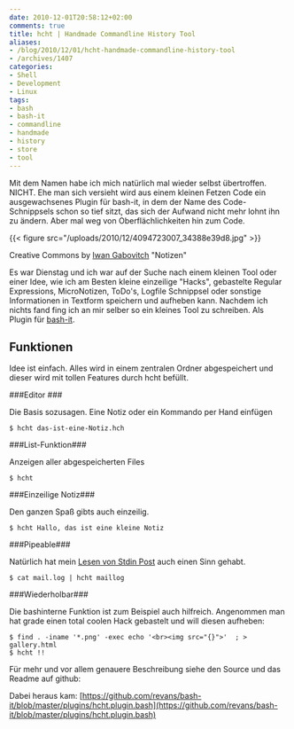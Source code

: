 ```yaml
---
date: 2010-12-01T20:58:12+02:00
comments: true
title: hcht | Handmade Commandline History Tool
aliases:
- /blog/2010/12/01/hcht-handmade-commandline-history-tool
- /archives/1407
categories:
- Shell
- Development
- Linux
tags:
- bash
- bash-it
- commandline
- handmade
- history
- store
- tool
---
```


Mit dem Namen habe ich mich natürlich mal wieder selbst übertroffen. NICHT.
Ehe man sich versieht wird aus einem kleinen Fetzen Code ein ausgewachsenes
Plugin für bash-it, in dem der Name des Code-Schnippsels schon so tief
sitzt, das sich der Aufwand nicht mehr lohnt ihn zu ändern. Aber mal weg
von Oberflächlichkeiten hin zum Code.

{{< figure src="/uploads/2010/12/4094723007_34388e39d8.jpg" >}}

Creative Commons by [Iwan Gabovitch](http://www.flickr.com/photos/qubodup/) "Notizen"

Es war Dienstag und ich war auf der Suche nach einem kleinen Tool oder
einer Idee, wie ich am Besten kleine einzeilige "Hacks", gebastelte Regular
Expressions, MicroNotizen, ToDo's, Logfile Schnippsel oder sonstige
Informationen in Textform speichern und aufheben kann.  Nachdem ich nichts
fand fing ich an mir selber so ein kleines Tool zu schreiben. Als Plugin
für [bash-it](http://github.com/revans/bash-it).


## Funktionen

Idee ist einfach. Alles wird in einem zentralen Ordner abgespeichert und
dieser wird mit tollen Features durch hcht befüllt.

###Editor ###

Die Basis sozusagen. Eine Notiz oder ein Kommando per Hand einfügen

```
$ hcht das-ist-eine-Notiz.hch
```

###List-Funktion###

Anzeigen aller abgespeicherten Files

```
$ hcht
```

###Einzeilige Notiz###

Den ganzen Spaß gibts auch einzeilig.

```
$ hcht Hallo, das ist eine kleine Notiz
```

###Pipeable###

Natürlich hat mein [Lesen von Stdin Post](/archives/1402) auch einen Sinn gehabt.

```
$ cat mail.log | hcht maillog

```

###Wiederholbar###

Die bashinterne Funktion ist zum Beispiel auch hilfreich. Angenommen man
hat grade einen total coolen Hack gebastelt und will diesen aufheben:

```
$ find . -iname '*.png' -exec echo '<br><img src="{}">'  ; > gallery.html
$ hcht !!
```

Für mehr und vor allem genauere Beschreibung siehe den Source und das
Readme auf github:

Dabei heraus kam:
[https://github.com/revans/bash-it/blob/master/plugins/hcht.plugin.bash](https://github.com/revans/bash-it/blob/master/plugins/hcht.plugin.bash)
